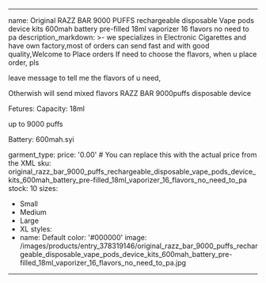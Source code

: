 
---
name: Original RAZZ BAR 9000 PUFFS rechargeable disposable Vape pods device kits 600mah battery pre-filled 18ml vaporizer 16 flavors no need to pa
description_markdown: >-
  we specializes in Electronic Cigarettes and have own factory,most of orders can send fast and with good quality,Welcome to Place orders If need to choose the flavors, when u place order, pls 

leave message to tell me the flavors of u need, 

Otherwish will send mixed flavors RAZZ BAR 9000puffs disposable device


Fetures:
Capacity: 18ml

up to 9000 puffs

Battery: 600mah.syi

garment_type:
price: '0.00'  # You can replace this with the actual price from the XML
sku: original_razz_bar_9000_puffs_rechargeable_disposable_vape_pods_device_kits_600mah_battery_pre-filled_18ml_vaporizer_16_flavors_no_need_to_pa
stock: 10
sizes:
  - Small
  - Medium
  - Large
  - XL
styles:
  - name: Default
    color: '#000000'
    image: /images/products/entry_378319146/original_razz_bar_9000_puffs_rechargeable_disposable_vape_pods_device_kits_600mah_battery_pre-filled_18ml_vaporizer_16_flavors_no_need_to_pa.jpg
---
